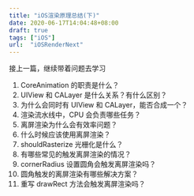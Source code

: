 ```yaml
---
title: "iOS渲染原理总结(下)"
date: 2020-06-17T14:04:48+08:00
draft: true
tags: ["iOS"]
url:  "iOSRenderNext"
---
```


接上一篇，继续带着问题去学习

1. CoreAnimation 的职责是什么？
2. UIView 和 CALayer 是什么关系？有什么区别？
3. 为什么会同时有 UIView 和 CALayer，能否合成一个？
4. 渲染流水线中，CPU 会负责哪些任务？
5. 离屏渲染为什么会有效率问题？
6. 什么时候应该使用离屏渲染？
7. shouldRasterize 光栅化是什么？
8. 有哪些常见的触发离屏渲染的情况？
9. cornerRadius 设置圆角会触发离屏渲染吗？
10. 圆角触发的离屏渲染有哪些解决方案？
11. 重写 drawRect 方法会触发离屏渲染吗？


